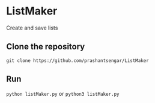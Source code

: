 # ListMaker
Create and save lists

## Clone the repository
`git clone https://github.com/prashantsengar/ListMaker`

## Run
`python listMaker.py` or `python3 listMaker.py`

